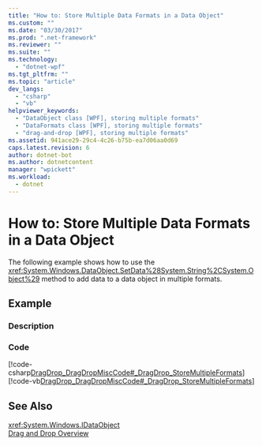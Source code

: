 ```yaml
---
title: "How to: Store Multiple Data Formats in a Data Object"
ms.custom: ""
ms.date: "03/30/2017"
ms.prod: ".net-framework"
ms.reviewer: ""
ms.suite: ""
ms.technology: 
  - "dotnet-wpf"
ms.tgt_pltfrm: ""
ms.topic: "article"
dev_langs: 
  - "csharp"
  - "vb"
helpviewer_keywords: 
  - "DataObject class [WPF], storing multiple formats"
  - "DataFormats class [WPF], storing multiple formats"
  - "drag-and-drop [WPF], storing multiple formats"
ms.assetid: 941ace29-29c4-4c26-b75b-ea7d06aa0d69
caps.latest.revision: 6
author: dotnet-bot
ms.author: dotnetcontent
manager: "wpickett"
ms.workload: 
  - dotnet
---
```

# How to: Store Multiple Data Formats in a Data Object
The following example shows how to use the <xref:System.Windows.DataObject.SetData%28System.String%2CSystem.Object%29> method to add data to a data object in multiple formats.  
  
## Example  
  
### Description  
  
### Code  
 [!code-csharp[DragDrop_DragDropMiscCode#_DragDrop_StoreMultipleFormats](../../../../samples/snippets/csharp/VS_Snippets_Wpf/DragDrop_DragDropMiscCode/CSharp/Window1.xaml.cs#_dragdrop_storemultipleformats)]
 [!code-vb[DragDrop_DragDropMiscCode#_DragDrop_StoreMultipleFormats](../../../../samples/snippets/visualbasic/VS_Snippets_Wpf/DragDrop_DragDropMiscCode/visualbasic/window1.xaml.vb#_dragdrop_storemultipleformats)]  
  
## See Also  
 <xref:System.Windows.IDataObject>  
 [Drag and Drop Overview](../../../../docs/framework/wpf/advanced/drag-and-drop-overview.md)
